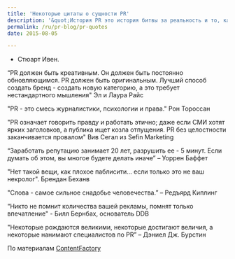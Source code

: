 ```yaml
---
title: 'Некоторые цитаты о сущности PR'
description: '&quot;История PR это история битвы за реальность и то, как люди ее видят и понимают&quot; - Стюарт Ивен. “PR должен быть креативным. Он должен быть постоянно обновляющимся. PR должен быть оригинальным. Лучший способ создать бренд - создать новую категорию, а это требует нестандартного мышления&quot; Эл и Лаура Райс'
permalink: /ru/pr-blog/pr-quotes
date: 2015-08-05

---
```


- Стюарт Ивен.

“PR должен быть креативным. Он должен быть постоянно обновляющимся. PR должен быть оригинальным. Лучший способ создать бренд - создать новую категорию, а это требует нестандартного мышления" Эл и Лаура Райс

"PR  - это смесь журналистики, психологии и права." Рон Тороссан

"PR означает говорить правду и работать этично; даже если СМИ хотят ярких заголовков, а публика ищет козла отпущения. PR без целостности заканчивается провалом" Вив Сегал из Sefin Marketing

“Заработать репутацию занимает 20 лет, разрушить ее - 5 минут. Если думать об этом, вы многое будете делать иначе” – Уоррен Баффет

"Нет такой вещи, как плохое паблисити... если только это не ваш некролог". Брендан Беханв

"Слова - самое сильное снадобье человечества.” – Редъярд Киплинг

“Никто не помнит количества вашей рекламы, помнят только впечатление"  - Билл Бернбах, основатель DDB

"Некоторые рождаются великими, некоторые достигают величия, а некоторые нанимают специалистов по PR” – Дэниел Дж. Бурстин

По материалам <a href="http://www.contentfac.com/damn-i-wish-id-said-that-50-of-our-favorite-pr-quotes/">ContentFactory</a>

